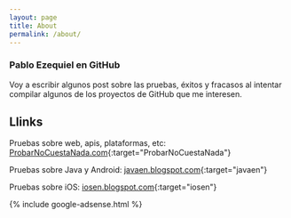 ```yaml
---
layout: page
title: About
permalink: /about/
---
```


### Pablo Ezequiel en GitHub

Voy a escribir algunos post sobre las pruebas, éxitos y fracasos al intentar
compilar algunos de los proyectos de GitHub que me interesen.



## Llinks

Pruebas sobre web, apis, plataformas, etc:
[ProbarNoCuestaNada.com][ProbarNoCuestaNada.com]{:target="ProbarNoCuestaNada"}

Pruebas sobre Java y Android:
[javaen.blogspot.com][javaen.blogspot.com]{:target="javaen"}

Pruebas sobre iOS:
[iosen.blogspot.com][iosen.blogspot.com]{:target="iosen"}


{% include google-adsense.html %}

[ProbarNoCuestaNada.com]: http://www.probarnocuestanada.com
[javaen.blogspot.com]:    http://javaen.blogspot.com
[iosen.blogspot.com]:     http://iosen.blogspot.com  
